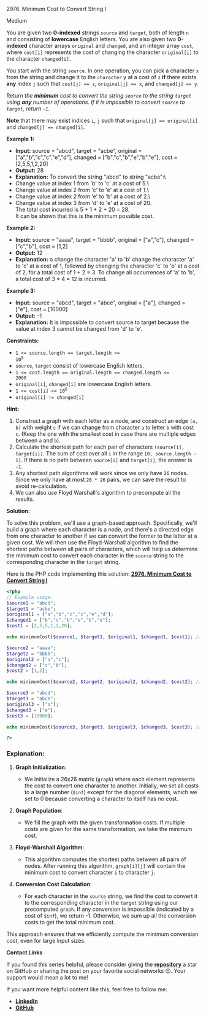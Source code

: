 2976\. Minimum Cost to Convert String I

Medium

You are given two **0-indexed** strings `source` and `target`, both of length `n` and consisting of **lowercase** English letters. You are also given two **0-indexed** character arrays `original` and `changed`, and an integer array `cost`, where `cost[i]` represents the cost of changing the character `original[i]` to the character `changed[i]`.

You start with the string `source`. In one operation, you can pick a character `x` from the string and change it to the `character` y at a cost of `z` **if** there exists **any** index `j` such that `cost[j] == z`, `original[j] == x`, and `changed[j] == y`.

Return _the **minimum** cost to convert the string `source` to the string `target` using **any** number of operations. If it is impossible to convert `source` to `target`, return `-1`_.

**Note** that there may exist indices `i`, `j` such that `original[j] == original[i]` and `changed[j] == changed[i]`.

**Example 1:**

- **Input:** source = "abcd", target = "acbe", original = ["a","b","c","c","e","d"], changed = ["b","c","b","e","b","e"], cost = [2,5,5,1,2,20]
- **Output:** 28
- **Explanation:** To convert the string "abcd" to string "acbe":\
- Change value at index 1 from 'b' to 'c' at a cost of 5.\
- Change value at index 2 from 'c' to 'e' at a cost of 1.\
- Change value at index 2 from 'e' to 'b' at a cost of 2.\
- Change value at index 3 from 'd' to 'e' at a cost of 20.\
  The total cost incurred is 5 + 1 + 2 + 20 = 28.\
  It can be shown that this is the minimum possible cost.

**Example 2:**

- **Input:** source = "aaaa", target = "bbbb", original = ["a","c"], changed = ["c","b"], cost = [1,2]
- **Output:** 12
- **Explanation:** o change the character 'a' to 'b' change the character 'a' to 'c' at a cost of 1, followed by changing the character 'c' to 'b' at a cost of 2, for a total cost of 1 + 2 = 3. To change all occurrences of 'a' to 'b', a total cost of 3 * 4 = 12 is incurred.

**Example 3:**

- **Input:** source = "abcd", target = "abce", original = ["a"], changed = ["e"], cost = [10000]
- **Output:** -1
- **Explanation:** It is impossible to convert source to target because the value at index 3 cannot be changed from 'd' to 'e'.

**Constraints:**

- <code>1 <= source.length == target.length <= 10<sup>5</sup></code>
- `source`, `target` consist of lowercase English letters.
- <code>1 <= cost.length == original.length == changed.length <= 2000</code>
- `original[i]`, `changed[i]` are lowercase English letters.
- <code>1 <= cost[i] <= 10<sup>6</sup></code>
- `original[i] != changed[i]`

**Hint:**
1. Construct a graph with each letter as a node, and construct an edge `(a, b)` with weight `c` if we can change from character `a` to letter `b` with cost `c`. (Keep the one with the smallest cost in case there are multiple edges between `a` and `b`).
2. Calculate the shortest path for each pair of characters `(source[i], target[i])`. The sum of cost over all `i` in the range `[0, source.length - 1]`. If there is no path between `source[i]` and `target[i]`, the answer is `-1`.
3. Any shortest path algorithms will work since we only have `26` nodes. Since we only have at most `26 * 26` pairs, we can save the result to avoid re-calculation.
4. We can also use Floyd Warshall's algorithm to precompute all the results.


**Solution:**


To solve this problem, we'll use a graph-based approach. Specifically, we'll build a graph where each character is a node, and there's a directed edge from one character to another if we can convert the former to the latter at a given cost. We will then use the Floyd-Warshall algorithm to find the shortest paths between all pairs of characters, which will help us determine the minimum cost to convert each character in the `source` string to the corresponding character in the `target` string.

Here is the PHP code implementing this solution: **[2976. Minimum Cost to Convert String I](https://github.com/mah-shamim/leet-code-in-php/tree/main/algorithms/002976-minimum-cost-to-convert-string-i/solution.php)**

```php
<?php
// Example usage:
$source1 = "abcd";
$target1 = "acbe";
$original1 = ["a","b","c","c","e","d"];
$changed1 = ["b","c","b","e","b","e"];
$cost1 = [2,5,5,1,2,20];

echo minimumCost($source1, $target1, $original1, $changed1, $cost1); // Output: 28

$source2 = "aaaa";
$target2 = "bbbb";
$original2 = ["a","c"];
$changed2 = ["c","b"];
$cost2 = [1,2];

echo minimumCost($source2, $target2, $original2, $changed2, $cost2); // Output: 12

$source3 = "abcd";
$target3 = "abce";
$original3 = ["a"];
$changed3 = ["e"];
$cost3 = [10000];

echo minimumCost($source3, $target3, $original3, $changed3, $cost3); // Output: -1

?>
```

### Explanation:

1. **Graph Initialization**:
    - We initialize a 26x26 matrix (`graph`) where each element represents the cost to convert one character to another. Initially, we set all costs to a large number (`$inf`) except for the diagonal elements, which we set to 0 because converting a character to itself has no cost.

2. **Graph Population**:
    - We fill the graph with the given transformation costs. If multiple costs are given for the same transformation, we take the minimum cost.

3. **Floyd-Warshall Algorithm**:
    - This algorithm computes the shortest paths between all pairs of nodes. After running this algorithm, `graph[i][j]` will contain the minimum cost to convert character `i` to character `j`.

4. **Conversion Cost Calculation**:
    - For each character in the `source` string, we find the cost to convert it to the corresponding character in the `target` string using our precomputed `graph`. If any conversion is impossible (indicated by a cost of `$inf`), we return -1. Otherwise, we sum up all the conversion costs to get the total minimum cost.

This approach ensures that we efficiently compute the minimum conversion cost, even for large input sizes.

**Contact Links**

If you found this series helpful, please consider giving the **[repository](https://github.com/mah-shamim/leet-code-in-php)** a star on GitHub or sharing the post on your favorite social networks 😍. Your support would mean a lot to me!

If you want more helpful content like this, feel free to follow me:

- **[LinkedIn](https://www.linkedin.com/in/arifulhaque/)**
- **[GitHub](https://github.com/mah-shamim)**

